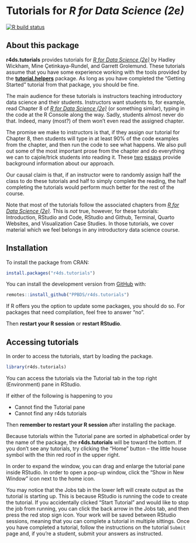 
<!-- README is generated from README.Rmd, edit ONLY this file if needed. But, after you edit it, you NEED TO KNIT IT BY HAND in order to create the new README.md, which is the thing which is actually used. -->

# Tutorials for *R for Data Science (2e)*

<!-- badges: start -->

[![R build
status](https://github.com/PPBDS/r4ds.tutorials/workflows/R-CMD-check/badge.svg)](https://github.com/PPBDS/r4ds.tutorials/actions)
<!-- badges: end -->

## About this package

**r4ds.tutorials** provides tutorials for [*R for Data Science
(2e)*](https://r4ds.hadley.nz/) by Hadley Wickham, Mine
Çetinkaya-Rundel, and Garrett Grolemund. These tutorials assume that you
have some experience working with the tools provided by the
**[tutorial.helpers](https://ppbds.github.io/tutorial.helpers/)**
package. As long as you have completed the “Getting Started” tutorial
from that package, you should be fine.

The main audience for these tutorials is instructors teaching
introductory data science and their students. Instructors want students
to, for example, read Chapter 8 of [*R for Data Science
(2e)*](https://r4ds.hadley.nz/) (or something similar), typing in the
code at the R Console along the way. Sadly, students almost never do
that. Indeed, many (most?) of them won’t even read the assigned chapter.

The promise we make to instructors is that, if they assign our tutorial
for Chapter 8, then students will type in at least 90% of the code
examples from the chapter, and then run the code to see what happens. We
also pull out some of the most important prose from the chapter and do
everything we can to cajole/trick students into reading it. These
[two](https://ppbds.github.io/tutorial.helpers/articles/instructions.html)
[essays](https://ppbds.github.io/tutorial.helpers/articles/books.html)
provide background information about our approach.

Our causal claim is that, if an instructor were to randomly assign half
the class to do these tutorials and half to simply complete the reading,
the half completing the tutorials would perform much better for the rest
of the course.

Note that most of the tutorials follow the associated chapters from [*R
for Data Science (2e)*](https://r4ds.hadley.nz/). This is *not* true,
however, for these tutorials: Introduction, RStudio and Code, RStudio
and Github, Terminal, Quarto Websites, and Visualization Case Studies.
In those tutorials, we cover material which we feel belongs in any
introductory data science course.

## Installation

To install the package from CRAN:

``` r
install.packages("r4ds.tutorials")
```

You can install the development version from
[GitHub](https://github.com/) with:

``` r
remotes::install_github("PPBDS/r4ds.tutorials")
```

If R offers you the option to update some packages, you should do so.
For packages that need compilation, feel free to answer “no”.

Then **restart your R session** or **restart RStudio**.

## Accessing tutorials

In order to access the tutorials, start by loading the package.

``` r
library(r4ds.tutorials)
```

You can access the tutorials via the Tutorial tab in the top right
(Environment) pane in RStudio.

If either of the following is happening to you

<ul>
<li>
Cannot find the Tutorial pane
</li>
<li>
Cannot find any r4ds tutorials
</li>
</ul>

Then **remember to restart your R session** after installing the
package.

Because tutorials within the Tutorial pane are sorted in alphabetical
order by the name of the package, the **r4ds.tutorials** will be toward
the bottom. If you don’t see any tutorials, try clicking the “Home”
button – the little house symbol with the thin red roof in the upper
right.

In order to expand the window, you can drag and enlarge the tutorial
pane inside RStudio. In order to open a pop-up window, click the “Show
in New Window” icon next to the home icon.

You may notice that the Jobs tab in the lower left will create output as
the tutorial is starting up. This is because RStudio is running the code
to create the tutorial. If you accidentally clicked “Start Tutorial” and
would like to stop the job from running, you can click the back arrow in
the Jobs tab, and then press the red stop sign icon. Your work will be
saved between RStudio sessions, meaning that you can complete a tutorial
in multiple sittings. Once you have completed a tutorial, follow the
instructions on the tutorial `Submit` page and, if you’re a student,
submit your answers as instructed.
